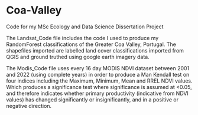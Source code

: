 # Coa-Valley
Code for my MSc Ecology and Data Science Dissertation Project

The Landsat_Code file includes the code I used to produce my RandomForest classifications of the Greater Coa Valley, Portugal. The shapefiles imported are labelled land cover classifications imported from QGIS and ground truthed using google earth imagery data.

The Modis_Code file uses every 16 day MODIS NDVI dataset between 2001 and 2022 (using complete years) in order to produce a Man Kendall test on four indices including the Maximum, Minimum, Mean and RREL NDVI values. Which produces a significance test where significance is assumed at <0.05, and therefore indicates whether primary productivity (indicative from NDVI values) has changed significantly or insignificantly, and in a positive or negative direction.
